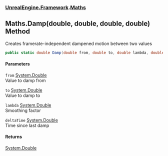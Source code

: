 ### [UnrealEngine.Framework](./UnrealEngine-Framework.md 'UnrealEngine.Framework').[Maths](./Maths.md 'UnrealEngine.Framework.Maths')
## Maths.Damp(double, double, double, double) Method
Creates framerate-independent dampened motion between two values  
```csharp
public static double Damp(double from, double to, double lambda, double deltaTime);
```
#### Parameters
<a name='UnrealEngine-Framework-Maths-Damp(double_double_double_double)-from'></a>
`from` [System.Double](https://docs.microsoft.com/en-us/dotnet/api/System.Double 'System.Double')  
Value to damp from  
  
<a name='UnrealEngine-Framework-Maths-Damp(double_double_double_double)-to'></a>
`to` [System.Double](https://docs.microsoft.com/en-us/dotnet/api/System.Double 'System.Double')  
Value to damp to  
  
<a name='UnrealEngine-Framework-Maths-Damp(double_double_double_double)-lambda'></a>
`lambda` [System.Double](https://docs.microsoft.com/en-us/dotnet/api/System.Double 'System.Double')  
Smoothing factor  
  
<a name='UnrealEngine-Framework-Maths-Damp(double_double_double_double)-deltaTime'></a>
`deltaTime` [System.Double](https://docs.microsoft.com/en-us/dotnet/api/System.Double 'System.Double')  
Time since last damp  
  
#### Returns
[System.Double](https://docs.microsoft.com/en-us/dotnet/api/System.Double 'System.Double')  
